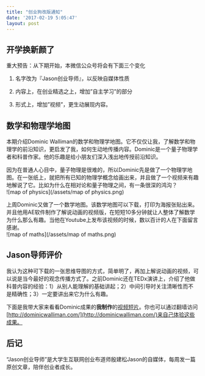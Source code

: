 ```yaml
---
title: "创业狗改版通知"
date: '2017-02-19 5:05:47'
layout: post
---
```


## 开学换新颜了

重大预告：从下期开始，本微信公众号将会有下面三个变化

1. 名字改为『Jason创业导师』，以反映自媒体性质

2. 内容上，在创业精选之上，增加”自主学习”的部分

3. 形式上，增加”视频”，更生动展现内容。

## 数学和物理学地图

本期介绍Dominic Walliman的数学和物理学地图。它不仅仅让我，了解数学和物理学的前沿知识，更启发了我，如何生动地传播内容。Dominic是一个量子物理学者和科普作家。他的乐趣是给小朋友们深入浅出地传授前沿知识。

因为在普通人心目中，量子物理是很难的，所以Dominic先是做了一个物理学地图。在一张纸上，就把所有已知的物理学概念给画出来，并且做了一个视频来有趣地解说了它。比如为什么在相对论和量子物理之间，有一条很深的鸿沟？  
![map of physics](/assets/map of physics.png)

上周Dominic又做了一个数学地图。该数学地图可以下载，打印为海报张贴出来。并且他用AE软件制作了解说动画的视频版，在短短10多分钟就让人整体了解数学为什么那么有趣。当他在Youtube上发布该视频的时候，数以百计的人在下面留言感谢。  
![map of maths](/assets/map of maths.png)

## Jason导师评价

我认为这种可下载的一张思维导图的方式，简单明了，再加上解说动画的视频，可以说是当今最好的观念传播方式了。之前Dominic还在TEDx演讲上，介绍了他做科普内容的经验：1）从别人能理解的基础讲起；2）中间引导时关注清晰性而不是精确性；3）一定要讲出来它为什么有趣。

下面是我带大家来看看Dominic成果的**我制作**的[视频短片](https://v.qq.com/x/page/k03769kohkf.html)。你也可以通过翻墙访问[http://dominicwalliman.com/](http://dominicwalliman.com/)来自己体验这些成果。

## 后记

“Jason创业导师”是大学生互联网创业布道师殷建松Jason的自媒体，每周发一篇原创文章，陪伴创业者成长。  
